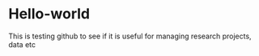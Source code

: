 # Hello-world
This is testing github to see if it is useful for managing research projects, data etc
